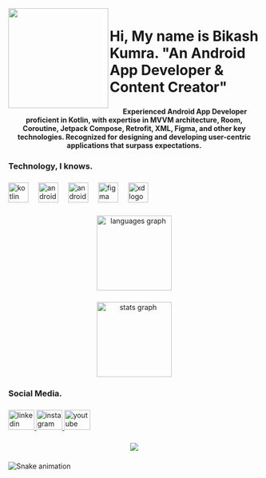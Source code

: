 <img align="left" height="200" src="https://drive.google.com/file/d/1AvmuloUPDe5eYuanS1tX8keu1sz2qR15/view?usp=sharing"  />

###

<h1 align="left">Hi, My name is Bikash Kumra. "An Android App Developer & Content Creator"</h1>

###

<h4 align="center">Experienced Android App Developer proficient in Kotlin, with expertise in  MVVM  architecture,  Room, Coroutine, Jetpack Compose, Retrofit, XML, Figma, and  other  key  technologies.  Recognized  for  designing  and developing  user-centric  applications  that  surpass  expectations.</h4>

###

<h3 align="left">Technology, I knows.</h3>

###

<div align="left">
  <img src="https://cdn.jsdelivr.net/gh/devicons/devicon/icons/kotlin/kotlin-original.svg" height="40" alt="kotlin logo"  />
  <img width="12" />
  <img src="https://cdn.jsdelivr.net/gh/devicons/devicon/icons/android/android-original.svg" height="40" alt="android logo"  />
  <img width="12" />
  <img src="https://cdn.jsdelivr.net/gh/devicons/devicon/icons/androidstudio/androidstudio-original.svg" height="40" alt="androidstudio logo"  />
  <img width="12" />
  <img src="https://cdn.jsdelivr.net/gh/devicons/devicon/icons/figma/figma-original.svg" height="40" alt="figma logo"  />
  <img width="12" />
  <img src="https://cdn.jsdelivr.net/gh/devicons/devicon/icons/xd/xd-plain.svg" height="40" alt="xd logo"  />
</div>

###

<div align="center">
  <img src="https://github-readme-stats.vercel.app/api/top-langs?username=bwalabikash&locale=en&hide_title=false&layout=compact&card_width=320&langs_count=5&theme=dracula&hide_border=false&order=2" height="150" alt="languages graph"  />
</div>

###

<div align="center">
  <img src="https://github-readme-stats.vercel.app/api?username=bwalabikash&hide_title=false&hide_rank=false&show_icons=true&include_all_commits=true&count_private=true&disable_animations=false&theme=dracula&locale=en&hide_border=false&order=1" height="150" alt="stats graph"  />
</div>

###

<h3 align="left">Social Media.</h3>

###

<div align="left">
  <a href="https://www.linkedin.com/in/bwalabikash/" target="_blank">
    <img src="https://raw.githubusercontent.com/maurodesouza/profile-readme-generator/master/src/assets/icons/social/linkedin/default.svg" width="52" height="40" alt="linkedin logo"  />
  </a>
  <a href="https://www.instagram.com/bwalabikash/" target="_blank">
    <img src="https://raw.githubusercontent.com/maurodesouza/profile-readme-generator/master/src/assets/icons/social/instagram/default.svg" width="52" height="40" alt="instagram logo"  />
  </a>
  <a href="https://www.youtube.com/@bwalabikash" target="_blank">
    <img src="https://raw.githubusercontent.com/maurodesouza/profile-readme-generator/master/src/assets/icons/social/youtube/default.svg" width="52" height="40" alt="youtube logo"  />
  </a>
</div>

###

<div align="center">
  <img src="https://profile-counter.glitch.me/bwalabikash/count.svg?"  />
</div>

###

<img src="https://raw.githubusercontent.com/bwalabikash/bwalabikash/output/snake.svg" alt="Snake animation" />

###
